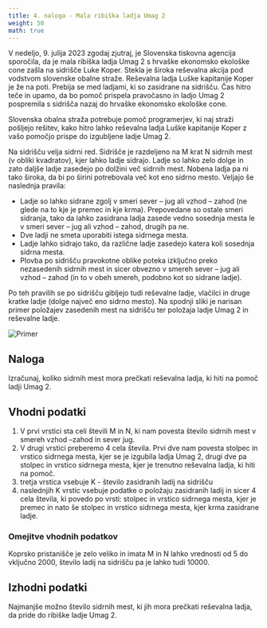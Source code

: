 ```yaml
---
title: 4. naloga - Mala ribiška ladja Umag 2
weight: 50
math: true
---
```


V nedeljo, 9. julija 2023 zgodaj zjutraj, je Slovenska tiskovna agencija sporočila, da je mala ribiška ladja Umag 2 s hrvaške ekonomsko ekološke cone zašla na sidrišče Luke Koper. Stekla je široka reševalna akcija pod vodstvom slovenske obalne straže. Reševalna ladja Luške kapitanije Koper je že na poti. Prebija se med ladjami, ki so zasidrane na sidrišču. Čas hitro teče in upamo, da bo pomoč prispela pravočasno in ladjo Umag 2 pospremila s sidrišča nazaj do hrvaške ekonomsko ekološke cone.

Slovenska obalna straža potrebuje pomoč programerjev, ki naj straži pošljejo rešitev, kako hitro lahko reševalna ladja Luške kapitanije Koper z vašo pomočjo prispe do izgubljene ladje Umag 2.

Na sidrišču velja sidrni red. Sidrišče je razdeljeno na M krat N sidrnih mest (v obliki kvadratov), kjer lahko ladje sidrajo. Ladje so lahko zelo dolge in zato daljše ladje zasedejo po dolžini več sidrnih mest. Nobena ladja pa ni tako široka, da bi po širini potrebovala več kot eno sidrno mesto. Veljajo še naslednja pravila:

- Ladje so lahko sidrane zgolj v smeri sever – jug ali vzhod – zahod (ne glede na to kje je premec in kje krma). Prepovedane so ostale smeri sidranja, tako da lahko zasidrana ladja zasede vedno sosednja mesta le v smeri sever – jug ali vzhod – zahod, drugih pa ne.
- Dve ladji ne smeta uporabiti istega sidrnega mesta.
- Ladje lahko sidrajo tako, da različne ladje zasedejo katera koli sosednja sidrna mesta.
- Plovba po sidrišču pravokotne oblike poteka izključno preko nezasedenih sidrnih mest in sicer obvezno v smereh sever – jug ali vzhod – zahod (in to v obeh smereh, podobno kot so sidrane ladje).

Po teh pravilih se po sidrišču gibljejo tudi reševalne ladje, vlačilci in druge kratke ladje (dolge največ eno sidrno mesto). Na spodnji sliki je narisan primer položajev zasedenih mest na sidrišču ter položaja ladje Umag 2 in reševalne ladje.

![Primer](/images/primer_ladja.png)

## Naloga

Izračunaj, koliko sidrnih mest mora prečkati reševalna ladja, ki hiti na pomoč ladji Umag 2.

## Vhodni podatki

1. V prvi vrstici sta celi števili M in N, ki nam povesta število sidrnih mest v smereh vzhod –zahod in sever jug.
1. V drugi vrstici preberemo 4 cela števila. Prvi dve nam povesta stolpec in vrstico sidrnega mesta, kjer se je izgubila
ladja Umag 2, drugi dve pa stolpec in vrstico sidrnega mesta, kjer je trenutno reševalna ladja, ki hiti na pomoč.
1. tretja vrstica vsebuje K - število zasidranih ladij na sidrišču
1. naslednjih K vrstic vsebuje podatke o položaju zasidranih ladij in sicer 4 cela števila, ki povedo po vrsti: stolpec in
vrstico sidrnega mesta, kjer je premec in nato še stolpec in vrstico sidrnega mesta, kjer krma zasidrane ladje.

### Omejitve vhodnih podatkov

Koprsko pristanišče je zelo veliko in imata M in N lahko vrednosti od 5 do vključno 2000, število ladij na sidrišču pa je lahko tudi 10000.

## Izhodni podatki

Najmanjše možno število sidrnih mest, ki jih mora prečkati reševalna ladja, da pride do ribiške ladje Umag 2.
